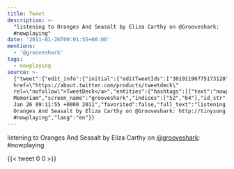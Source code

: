 ```yaml
---
title: Tweet
description: >-
  "listening to Oranges And Seasalt by Eliza Carthy on @Grooveshark:  
  #nowplaying"
date: '2011-01-26T09:01:55+00:00'
mentions:
  - '@grooveshark'
tags:
  - nowplaying
source: >-
  {"tweet":{"edit_info":{"initial":{"editTweetIds":["30191190775173120"],"editableUntil":"2011-01-26T10:11:55.463Z","editsRemaining":"5","isEditEligible":true}},"retweeted":false,"source":"<a
  href=\"https://about.twitter.com/products/tweetdeck\"
  rel=\"nofollow\">TweetDeck</a>","entities":{"hashtags":[{"text":"nowplaying","indices":["92","103"]}],"symbols":[],"user_mentions":[{"name":"In
  Memoriam","screen_name":"grooveshark","indices":["52","64"],"id_str":"732373899233660929","id":"732373899233660929"}],"urls":[]},"display_text_range":["0","103"],"favorite_count":"0","id_str":"30191190775173120","truncated":false,"retweet_count":"0","id":"30191190775173120","created_at":"Wed
  Jan 26 09:11:55 +0000 2011","favorited":false,"full_text":"listening to
  Oranges And Seasalt by Eliza Carthy on @Grooveshark: http://tinysong.com/xV1g 
  #nowplaying","lang":"en"}}
---
```

listening to Oranges And Seasalt by Eliza Carthy on [@grooveshark](https://twitter.com/@grooveshark):   #nowplaying
    
{{< tweet 0 0 >}}
    
